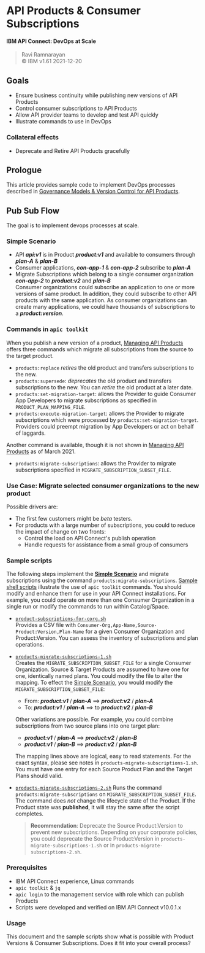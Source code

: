 # API Products & Consumer Subscriptions  
#### IBM API Connect: DevOps at Scale   

>  Ravi Ramnarayan  
>  &copy; IBM v1.61  2021-12-20    

## Goals  
  - Ensure business continuity while publishing new versions of API Products  
  - Control consumer subscriptions to API Products  
  - Allow API provider teams to develop and test API quickly  
  - Illustrate commands to use in DevOps
### Collateral effects   
  - Deprecate and Retire API Products gracefully  

## Prologue
This article provides sample code to implement DevOps processes described in [Governance Models & Version Control for API Products](../governance/APIC-Governance-Version.md).

## Pub Sub Flow  
The goal is to implement devops processes at scale.  
### Simple Scenario  
- API ***api:v1*** is in Product ***product:v1*** and available to consumers through ***plan-A*** & ***plan-B***   
- Consumer applications, ***con-app-1*** & ***con-app-2*** subscribe to ***plan-A***   
- Migrate Subscriptions which belong to a single consumer organization ***con-app-2*** to ***product:v2*** and ***plan-B***   
  Consumer organizations could subscribe an application to one or more versions of same product. In addition, they could subscribe to other API products with the same application. As consumer organizations can create many applications, we could have thousands of subscriptions to a ***product:version***.

### Commands in `apic toolkit`   

When you publish a new version of a product, [Managing API Products](https://www.ibm.com/support/knowledgecenter/SSMNED_v10/com.ibm.apic.toolkit.doc/capim-toolkit-cli-manage-products.html) offers three commands which migrate all subscriptions from the source to the target product.  

- `products:replace` *retires* the old product and transfers subscriptions to the new.   
- `products:supersede`: *deprecates* the old product and transfers subscriptions to the new. You can *retire* the old product at a later date.      
- `products:set-migration-target`: allows the Provider to guide Consumer App Developers to migrate subscriptions as specified in `PRODUCT_PLAN_MAPPING_FILE`.   
- `products:execute-migration-target`: allows the Provider to migrate subscriptions which were processed by `products:set-migration-target`. Providers could preempt migration by App Developers or act on behalf of laggards.   

Another command is available, though it is not shown in [Managing API Products](https://www.ibm.com/support/knowledgecenter/SSMNED_v10/com.ibm.apic.toolkit.doc/capim-toolkit-cli-manage-products.html) as of March 2021.  

- `products:migrate-subscriptions`: allows the Provider to migrate subscriptions specified in `MIGRATE_SUBSCRIPTION_SUBSET_FILE`.

### Use Case: Migrate selected consumer organizations to the new product
Possible drivers are:  

- The first few customers might be *beta* testers.
- For products with a large number of subscriptions, you could to reduce the impact of change on two fronts:  
  - Control the load on API Connect's publish operation   
  - Handle requests for assistance from a small group of consumers   

### Sample scripts  
The following steps implement the [**Simple Scenario**](#simple-scenario) and migrate subscriptions using the command `products:migrate-subscriptions`. [Sample shell scripts](./scripts) illustrate the use of `apic toolkit` commands. You should modify and enhance them for use in your API Connect installations. For example, you could operate on more than one Consumer Organization in a single run or modify the commands to run within Catalog/Space.   

- [`product-subscriptions-for-corg.sh`](./scripts/product-subscriptions-for-corg.sh)  
  Provides a CSV file with `Consumer-Org,App-Name,Source-Product:Version,Plan-Name` for a given Consumer Organization and Product:Version. You can assess the inventory of subscriptions and plan operations.  
- [`products-migrate-subscriptions-1.sh`](./scripts/products-migrate-subscriptions-1.sh)  
Creates the `MIGRATE_SUBSCRIPTION_SUBSET_FILE` for a single Consumer Organization. Source & Target Products are assumed to have one for one, identically named plans. You could modify the file to alter the mapping. To effect the [Simple Scenario](#Simple-Scenario), you would modify the `MIGRATE_SUBSCRIPTION_SUBSET_FILE`:
  - From: ***product:v1*** / ***plan-A*** ==> ***product:v2*** / ***plan-A***  
  - To: ***product:v1*** / ***plan-A*** ==> to ***product:v2*** / ***plan-B***  

  Other variations are possible. For example, you could combine subscriptions from two source plans into one target plan:

  - ***product:v1*** / ***plan-A*** ==> ***product:v2*** / ***plan-B***  
  - ***product:v1*** / ***plan-B*** ==> ***product:v2*** / ***plan-B***  

  The mapping lines above are logical, easy to read statements. For the exact syntax, please see notes in `products-migrate-subscriptions-1.sh`. You must have one entry for each Source Product Plan and the Target Plans should valid.  

- [`products-migrate-subscriptions-2.sh`](./scripts/products-migrate-subscriptions-2.sh) Runs the command `products:migrate-subscriptions` on  `MIGRATE_SUBSCRIPTION_SUBSET_FILE`. The command does *not* change the lifecycle state of the Product. If the Product state was **published**, it will stay the same after the script completes.  

  > **Recommendation**: Deprecate the Source Product:Version to prevent new subscriptions. Depending on your corporate policies, you could deprecate the Source Product:Version in `products-migrate-subscriptions-1.sh` or in `products-migrate-subscriptions-2.sh`.

### Prerequisites  
- IBM API Connect experience, Linux commands
- `apic toolkit` & `jq`
- `apic login` to the management service with role which can publish Products  
- Scripts were developed and verified on IBM API Connect v10.0.1.x

### Usage   
This document and the sample scripts show what is possible with Product Versions & Consumer Subscriptions. Does it fit into your overall process?
